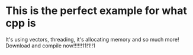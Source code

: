 # This is the perfect example for what cpp is

It's using vectors, threading, it's allocating memory and so much more! Download and compile now!!!!!!11!1!!1
